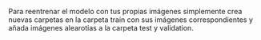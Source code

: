 Para reentrenar el modelo con tus propias imágenes simplemente crea nuevas carpetas en la carpeta train con sus imágenes correspondientes y añada imágenes alearotias a la carpeta test y validation.
